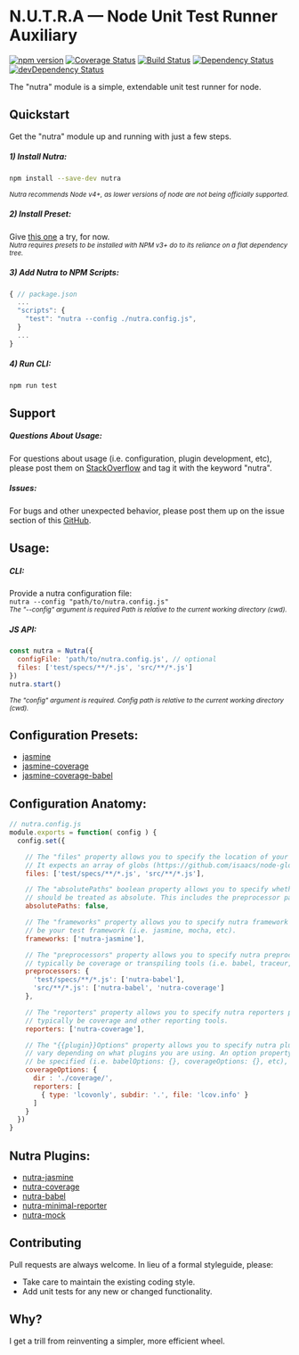 # N.U.T.R.A — Node Unit Test Runner Auxiliary
[![npm version](https://badge.fury.io/js/nutra.svg)](https://badge.fury.io/js/nutra)
[![Coverage Status](https://coveralls.io/repos/github/m-a-r-c-e-l-i-n-o/nutra/badge.svg?branch=master)](https://coveralls.io/github/m-a-r-c-e-l-i-n-o/nutra?branch=master)
[![Build Status](https://travis-ci.org/m-a-r-c-e-l-i-n-o/nutra.svg?branch=master)](https://travis-ci.org/m-a-r-c-e-l-i-n-o/nutra)
[![Dependency Status](https://david-dm.org/m-a-r-c-e-l-i-n-o/nutra.svg)](https://david-dm.org/m-a-r-c-e-l-i-n-o/nutra)
[![devDependency Status](https://david-dm.org/m-a-r-c-e-l-i-n-o/nutra/dev-status.svg)](https://david-dm.org/m-a-r-c-e-l-i-n-o/nutra#info=devDependencies)

The "nutra" module is a simple, extendable unit test runner for node.

## Quickstart
Get the "nutra" module up and running with just a few steps.

##### 1) Install Nutra:
```bash
npm install --save-dev nutra
```
<sub>*Nutra recommends Node v4+, as lower versions of node are not being officially supported.*</sub>

##### 2) Install Preset:
Give [this one](https://github.com/m-a-r-c-e-l-i-n-o/nutra-jasmine-preset) a try, for now.<br />
<sub>*Nutra requires presets to be installed with NPM v3+ do to its reliance on a flat dependency tree.*</sub>

##### 3) Add Nutra to NPM Scripts:
```js
{ // package.json
  ...
  "scripts": {
    "test": "nutra --config ./nutra.config.js",
  }
  ...
}
```

##### 4) Run CLI:
```bash
npm run test
```

## Support
##### Questions About Usage:
For questions about usage (i.e. configuration, plugin development, etc), please post them on [StackOverflow](http://stackoverflow.com/) and tag it with the keyword "nutra".

##### Issues:
For bugs and other unexpected behavior, please post them up on the issue section of this [GitHub](https://github.com/m-a-r-c-e-l-i-n-o/nutra/issues).

## Usage:
##### CLI:
Provide a nutra configuration file:<br />
`nutra --config "path/to/nutra.config.js"`<br />
<sub>*The "--config" argument is required Path is relative to the current working directory (cwd).*</sub>

##### JS API:
```js
const nutra = Nutra({
  configFile: 'path/to/nutra.config.js', // optional
  files: ['test/specs/**/*.js', 'src/**/*.js']
})
nutra.start()
```
<sub>*The "config" argument is required. Config path is relative to the current working directory (cwd).*</sub>

## Configuration Presets:
- [jasmine](https://github.com/m-a-r-c-e-l-i-n-o/nutra-jasmine-preset)
- [jasmine-coverage](https://github.com/m-a-r-c-e-l-i-n-o/nutra-jasmine-coverage-preset)
- [jasmine-coverage-babel](https://github.com/m-a-r-c-e-l-i-n-o/nutra-jasmine-coverage-babel-preset)

## Configuration Anatomy:
```js
// nutra.config.js
module.exports = function( config ) {
  config.set({

    // The "files" property allows you to specify the location of your app files and specs.
    // It expects an array of globs (https://github.com/isaacs/node-glob) and is always required.
    files: ['test/specs/**/*.js', 'src/**/*.js'],

    // The "absolutePaths" boolean property allows you to specify whether or not all file paths
    // should be treated as absolute. This includes the preprocessor patterns.
    absolutePaths: false,

    // The "frameworks" property allows you to specify nutra framework plugins, this will typically
    // be your test framework (i.e. jasmine, mocha, etc).
    frameworks: ['nutra-jasmine'],

    // The "preprocessors" property allows you to specify nutra preprocessors plugins, this will
    // typically be coverage or transpiling tools (i.e. babel, traceur, typescript, etc).
    preprocessors: {
      'test/specs/**/*.js': ['nutra-babel'],
      'src/**/*.js': ['nutra-babel', 'nutra-coverage']
    },

    // The "reporters" property allows you to specify nutra reporters plugins, this will
    // typically be coverage and other reporting tools.
    reporters: ['nutra-coverage'],

    // The "{{plugin}}Options" property allows you to specify nutra plugin options, this will
    // vary depending on what plugins you are using. An option property for each plugin must
    // be specified (i.e. babelOptions: {}, coverageOptions: {}, etc), but it is not required.
    coverageOptions: {
      dir : './coverage/',
      reporters: [
        { type: 'lcovonly', subdir: '.', file: 'lcov.info' }
      ]
    }
  })
}
```

## Nutra Plugins:
- [nutra-jasmine](https://github.com/m-a-r-c-e-l-i-n-o/nutra-jasmine)
- [nutra-coverage](https://github.com/m-a-r-c-e-l-i-n-o/nutra-coverage)
- [nutra-babel](https://github.com/m-a-r-c-e-l-i-n-o/nutra-babel)
- [nutra-minimal-reporter](https://github.com/m-a-r-c-e-l-i-n-o/nutra-jasmine)
- [nutra-mock](https://github.com/m-a-r-c-e-l-i-n-o/nutra-mock)

## Contributing
Pull requests are always welcome. In lieu of a formal styleguide, please:
- Take care to maintain the existing coding style.
- Add unit tests for any new or changed functionality.

## Why?
I get a trill from reinventing a simpler, more efficient wheel.
